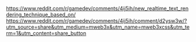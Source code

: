 https://www.reddit.com/r/gamedev/comments/4ij5ih/new_realtime_text_rendering_technique_based_on/
https://www.reddit.com/r/gamedev/comments/4ij5ih/comment/d2ysw3w/?utm_source=share&utm_medium=mweb3x&utm_name=mweb3xcss&utm_term=1&utm_content=share_button